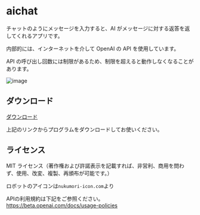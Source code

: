 # aichat

チャットのようにメッセージを入力すると、AI がメッセージに対する返答を返してくれるアプリです。

内部的には、インターネットを介して OpenAI の API を使用しています。

API の呼び出し回数には制限があるため、制限を超えると動作しなくなることがあります。

![image](https://user-images.githubusercontent.com/2605401/214343889-17f0e6d8-51d7-4c0d-83dc-269d00587fc0.png)

## ダウンロード

[ダウンロード](https://github.com/kenjinote/aichat/releases/latest/download/aichat.zip)

上記のリンクからプログラムをダウンロードしてお使いください。

## ライセンス

MIT ライセンス（著作権および許諾表示を記載すれば、非営利、商用を問わず、使用、改変、複製、再頒布が可能です。）

ロボットのアイコンは`nukumori-icon.com`より

APIの利用規約は下記をご参照ください。
https://beta.openai.com/docs/usage-policies
